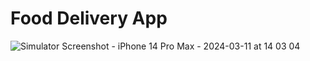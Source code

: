 # Food Delivery App

![Simulator Screenshot - iPhone 14 Pro Max - 2024-03-11 at 14 03 04](https://github.com/chheng-dev/food-delivery-app/assets/95673107/f75620a0-7b92-48bc-b8e0-ae088d5fdb60)
